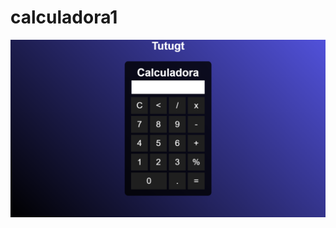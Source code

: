 # calculadora1



<a href="https://tutugt.github.io/calculadora1/"><img src="calcu.png" class="media-object  img-responsive img-thumbnail" target="_blank"></a>


